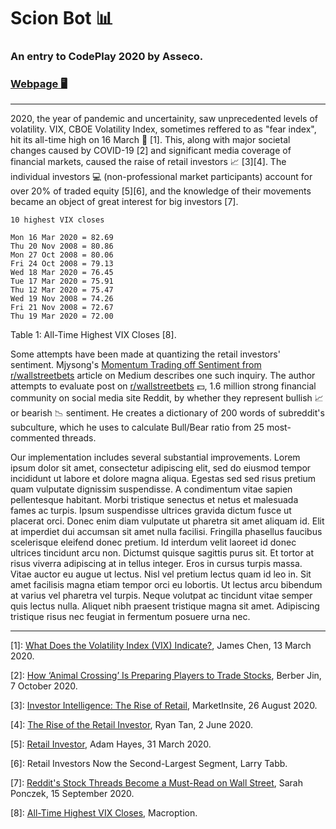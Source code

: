 # Scion Bot 📊
### An entry to CodePlay 2020 by Asseco.

### [Webpage 🖥](https://www.3ify.io/codeplay)

---

2020, the year of pandemic and uncertainity, saw unprecedented levels of volatility. VIX, CBOE Volatility Index, sometimes reffered to as "fear index", hit its all-time high on 16 March 💸 [1]. This, along with major societal changes caused by COVID-19 [2] and significant media coverage of financial markets, caused the raise of retail investors 📈 [3][4]. The individual investors 💻 (non-professional market participants) account for over 20% of traded equity [5][6], and the knowledge of their movements became an object of great interest for big investors [7].

```
10 highest VIX closes

Mon 16 Mar 2020 = 82.69
Thu 20 Nov 2008 = 80.86
Mon 27 Oct 2008 = 80.06
Fri 24 Oct 2008 = 79.13
Wed 18 Mar 2020 = 76.45
Tue 17 Mar 2020 = 75.91
Thu 12 Mar 2020 = 75.47
Wed 19 Nov 2008 = 74.26
Fri 21 Nov 2008 = 72.67
Thu 19 Mar 2020 = 72.00
```
Table 1: All-Time Highest VIX Closes [8].

Some attempts have been made at quantizing the retail investors' sentiment. Mjysong's [Momentum Trading off Sentiment from r/wallstreetbets](https://medium.com/@mjysong/momentum-trading-off-sentiment-from-r-wallstreetbets-149c19c7538d) article on Medium describes one such inquiry. The author attempts to evaluate post on [r/wallstreetbets](https://www.reddit.com/r/wallstreetbets/) 💵, 1.6 million strong financial community on social media site Reddit, by whether they represent bullish 📈 or bearish 📉 sentiment. He creates a dictionary of 200 words of subreddit's subculture, which he uses to calculate Bull/Bear ratio from 25 most-commented threads.

Our implementation includes several substantial improvements. Lorem ipsum dolor sit amet, consectetur adipiscing elit, sed do eiusmod tempor incididunt ut labore et dolore magna aliqua. Egestas sed sed risus pretium quam vulputate dignissim suspendisse. A condimentum vitae sapien pellentesque habitant. Morbi tristique senectus et netus et malesuada fames ac turpis. Ipsum suspendisse ultrices gravida dictum fusce ut placerat orci. Donec enim diam vulputate ut pharetra sit amet aliquam id. Elit at imperdiet dui accumsan sit amet nulla facilisi. Fringilla phasellus faucibus scelerisque eleifend donec pretium. Id interdum velit laoreet id donec ultrices tincidunt arcu non. Dictumst quisque sagittis purus sit. Et tortor at risus viverra adipiscing at in tellus integer. Eros in cursus turpis massa. Vitae auctor eu augue ut lectus. Nisl vel pretium lectus quam id leo in. Sit amet facilisis magna etiam tempor orci eu lobortis. Ut lectus arcu bibendum at varius vel pharetra vel turpis. Neque volutpat ac tincidunt vitae semper quis lectus nulla. Aliquet nibh praesent tristique magna sit amet. Adipiscing tristique risus nec feugiat in fermentum posuere urna nec.

---

[1]: [What Does the Volatility Index (VIX) Indicate?](https://www.investopedia.com/news/what-does-volatility-index-vix-indicate/), James Chen, 13 March 2020.

[2]: [How ‘Animal Crossing’ Is Preparing Players to Trade Stocks](https://www.bloomberg.com/news/articles/2020-10-07/stock-market-how-nintendo-game-animal-crossing-prepares-players-to-trade), Berber Jin, 7 October 2020.

[3]: [Investor Intelligence: The Rise of Retail](https://www.nasdaq.com/articles/investor-intelligence%3A-the-rise-of-retail-2020-08-26), MarketInsite, 26 August 2020.

[4]: [The Rise of the Retail Investor](https://medium.com/@ryantanby1/the-rise-of-the-retail-investor-d4bd93e52bf2), Ryan Tan, 2 June 2020.

[5]: [Retail Investor](https://www.investopedia.com/terms/r/retailinvestor.asp), Adam Hayes, 31 March 2020.

[6]: Retail Investors Now the Second-Largest Segment, Larry Tabb.

[7]: [Reddit's Stock Threads Become a Must-Read on Wall Street](https://www.bloomberg.com/news/articles/2020-09-15/big-investors-are-dying-to-know-what-the-little-guys-are-doing), Sarah Ponczek, 15 September 2020.

[8]: [All-Time Highest VIX Closes](https://www.macroption.com/vix-all-time-high/), Macroption.
